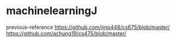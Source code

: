 # machinelearningJ
previous-reference
https://github.com/jmp448/cs675/blob/master/
https://github.com/achung19/cs475/blob/master/
